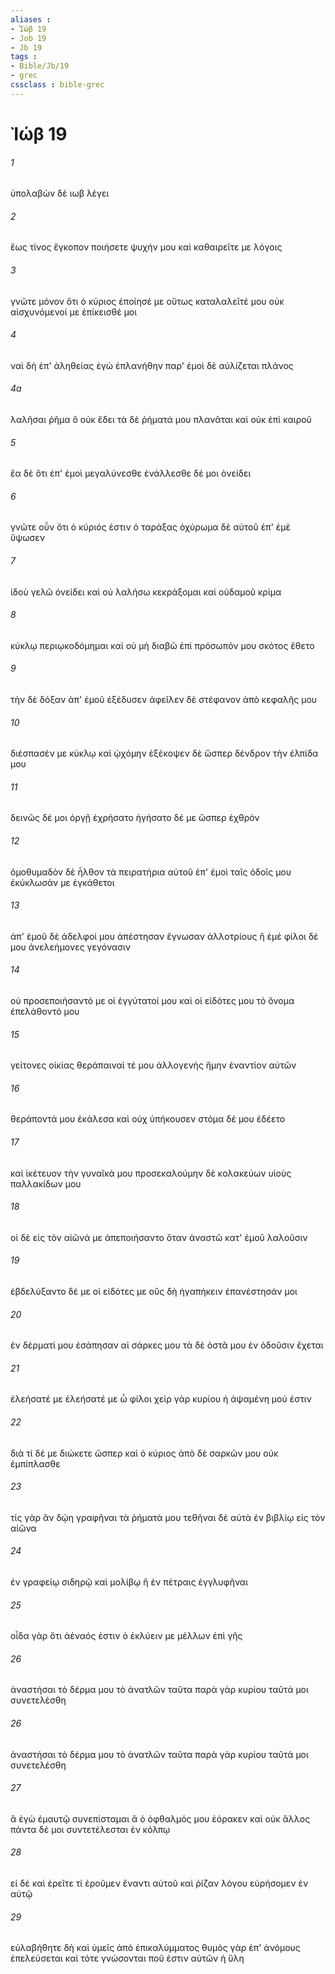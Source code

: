 ```yaml
---
aliases : 
- Ἰώβ 19
- Job 19
- Jb 19
tags : 
- Bible/Jb/19
- grec
cssclass : bible-grec
---
```


# Ἰώβ 19

###### 1
ὑπολαβὼν δὲ ιωβ λέγει
###### 2
ἕως τίνος ἔγκοπον ποιήσετε ψυχήν μου καὶ καθαιρεῖτε με λόγοις
###### 3
γνῶτε μόνον ὅτι ὁ κύριος ἐποίησέ με οὕτως καταλαλεῖτέ μου οὐκ αἰσχυνόμενοί με ἐπίκεισθέ μοι
###### 4
ναὶ δὴ ἐπ' ἀληθείας ἐγὼ ἐπλανήθην παρ' ἐμοὶ δὲ αὐλίζεται πλάνος
###### 4a
λαλῆσαι ῥῆμα ὃ οὐκ ἔδει τὰ δὲ ῥήματά μου πλανᾶται καὶ οὐκ ἐπὶ καιροῦ
###### 5
ἔα δὲ ὅτι ἐπ' ἐμοὶ μεγαλύνεσθε ἐνάλλεσθε δέ μοι ὀνείδει
###### 6
γνῶτε οὖν ὅτι ὁ κύριός ἐστιν ὁ ταράξας ὀχύρωμα δὲ αὐτοῦ ἐπ' ἐμὲ ὕψωσεν
###### 7
ἰδοὺ γελῶ ὀνείδει καὶ οὐ λαλήσω κεκράξομαι καὶ οὐδαμοῦ κρίμα
###### 8
κύκλῳ περιῳκοδόμημαι καὶ οὐ μὴ διαβῶ ἐπὶ πρόσωπόν μου σκότος ἔθετο
###### 9
τὴν δὲ δόξαν ἀπ' ἐμοῦ ἐξέδυσεν ἀφεῖλεν δὲ στέφανον ἀπὸ κεφαλῆς μου
###### 10
διέσπασέν με κύκλῳ καὶ ᾠχόμην ἐξέκοψεν δὲ ὥσπερ δένδρον τὴν ἐλπίδα μου
###### 11
δεινῶς δέ μοι ὀργῇ ἐχρήσατο ἡγήσατο δέ με ὥσπερ ἐχθρόν
###### 12
ὁμοθυμαδὸν δὲ ἦλθον τὰ πειρατήρια αὐτοῦ ἐπ' ἐμοὶ ταῖς ὁδοῖς μου ἐκύκλωσάν με ἐγκάθετοι
###### 13
ἀπ' ἐμοῦ δὲ ἀδελφοί μου ἀπέστησαν ἔγνωσαν ἀλλοτρίους ἢ ἐμέ φίλοι δέ μου ἀνελεήμονες γεγόνασιν
###### 14
οὐ προσεποιήσαντό με οἱ ἐγγύτατοί μου καὶ οἱ εἰδότες μου τὸ ὄνομα ἐπελάθοντό μου
###### 15
γείτονες οἰκίας θεράπαιναί τέ μου ἀλλογενὴς ἤμην ἐναντίον αὐτῶν
###### 16
θεράποντά μου ἐκάλεσα καὶ οὐχ ὑπήκουσεν στόμα δέ μου ἐδέετο
###### 17
καὶ ἱκέτευον τὴν γυναῖκά μου προσεκαλούμην δὲ κολακεύων υἱοὺς παλλακίδων μου
###### 18
οἱ δὲ εἰς τὸν αἰῶνά με ἀπεποιήσαντο ὅταν ἀναστῶ κατ' ἐμοῦ λαλοῦσιν
###### 19
ἐβδελύξαντο δέ με οἱ εἰδότες με οὓς δὴ ἠγαπήκειν ἐπανέστησάν μοι
###### 20
ἐν δέρματί μου ἐσάπησαν αἱ σάρκες μου τὰ δὲ ὀστᾶ μου ἐν ὀδοῦσιν ἔχεται
###### 21
ἐλεήσατέ με ἐλεήσατέ με ὦ φίλοι χεὶρ γὰρ κυρίου ἡ ἁψαμένη μού ἐστιν
###### 22
διὰ τί δέ με διώκετε ὥσπερ καὶ ὁ κύριος ἀπὸ δὲ σαρκῶν μου οὐκ ἐμπίπλασθε
###### 23
τίς γὰρ ἂν δῴη γραφῆναι τὰ ῥήματά μου τεθῆναι δὲ αὐτὰ ἐν βιβλίῳ εἰς τὸν αἰῶνα
###### 24
ἐν γραφείῳ σιδηρῷ καὶ μολίβῳ ἢ ἐν πέτραις ἐγγλυφῆναι
###### 25
οἶδα γὰρ ὅτι ἀέναός ἐστιν ὁ ἐκλύειν με μέλλων ἐπὶ γῆς
###### 26
ἀναστήσαι τὸ δέρμα μου τὸ ἀνατλῶν ταῦτα παρὰ γὰρ κυρίου ταῦτά μοι συνετελέσθη
###### 26
ἀναστήσαι τὸ δέρμα μου τὸ ἀνατλῶν ταῦτα παρὰ γὰρ κυρίου ταῦτά μοι συνετελέσθη
###### 27
ἃ ἐγὼ ἐμαυτῷ συνεπίσταμαι ἃ ὁ ὀφθαλμός μου ἑόρακεν καὶ οὐκ ἄλλος πάντα δέ μοι συντετέλεσται ἐν κόλπῳ
###### 28
εἰ δὲ καὶ ἐρεῖτε τί ἐροῦμεν ἔναντι αὐτοῦ καὶ ῥίζαν λόγου εὑρήσομεν ἐν αὐτῷ
###### 29
εὐλαβήθητε δὴ καὶ ὑμεῖς ἀπὸ ἐπικαλύμματος θυμὸς γὰρ ἐπ' ἀνόμους ἐπελεύσεται καὶ τότε γνώσονται ποῦ ἐστιν αὐτῶν ἡ ὕλη
